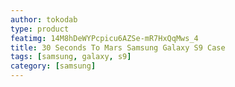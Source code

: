 ```yaml
---
author: tokodab
type: product
featimg: 14M8hDeWYPcpicu6AZSe-mR7HxQqMws_4
title: 30 Seconds To Mars Samsung Galaxy S9 Case
tags: [samsung, galaxy, s9]
category: [samsung]
---
```

